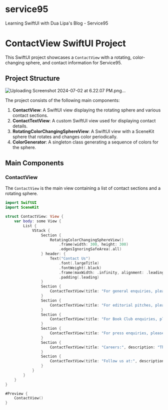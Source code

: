 # service95
Learning SwiftUI with Dua Lipa's Blog - Service95
# ContactView SwiftUI Project



This SwiftUI project showcases a `ContactView` with a rotating, color-changing sphere, and contact information for Service95.

## Project Structure
![Uploading Screenshot 2024-07-02 at 6.22.07 PM.png…]()


The project consists of the following main components:

1. **ContactView**: A SwiftUI view displaying the rotating sphere and various contact sections.
2. **ContactTextView**: A custom SwiftUI view used for displaying contact details.
3. **RotatingColorChangingSphereView**: A SwiftUI view with a SceneKit sphere that rotates and changes color periodically.
4. **ColorGenerator**: A singleton class generating a sequence of colors for the sphere.

## Main Components

### ContactView

The `ContactView` is the main view containing a list of contact sections and a rotating sphere.

```swift
import SwiftUI
import SceneKit

struct ContactView: View {
    var body: some View {
        List {
            VStack {
                Section {
                    RotatingColorChangingSphereView()
                        .frame(width: 300, height: 300)
                        .edgesIgnoringSafeArea(.all)
                } header: {
                    Text("Contact Us")
                        .font(.largeTitle)
                        .fontWeight(.black)
                        .frame(maxWidth: .infinity, alignment: .leading)
                        .padding(.leading)
                }
                Section {
                    ContactTextView(title: "For general enquiries, please email:", description: "info@service95.com")
                }
                Section {
                    ContactTextView(title: "For editorial pitches, please email:", description: "editors@service95.com")
                }
                Section {
                    ContactTextView(title: "For Book Club enquiries, please email:", description: "books@service95.com")
                }
                Section {
                    ContactTextView(title: "For press enquiries, please email:", description: "info@permanentpressmedia.com")
                }
                Section {
                    ContactTextView(title: "Careers:", description: "There are currently no vacancies at Service95. Check back here for any future opportunities.")
                }
                Section {
                    ContactTextView(title: "Follow us at:", description: "Instagram @service95\nTwitter @service95\nTikTok @service95")
                }
            }
        }
    }
}

#Preview {
    ContactView()
}
